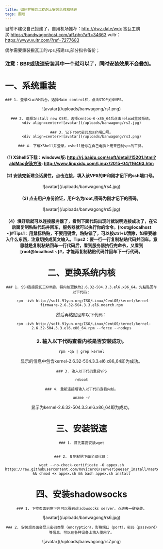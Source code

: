 ```yaml
---
title: 如何在搬瓦工KVM上安装影梭和锐速
tags: 翻墙
---
```


目前不建议自己搭建了，自用机场推荐：http://dwz.date/wdx
搬瓦工购买:https://bandwagonhost.com/aff.php?aff=34663
vultr：https://www.vultr.com/?ref=7277683

<!--more--> 
偶尔需要重装搬瓦工的vps,搭建ss,部分指令备份；

### 注意：BBR或锐速安装其中一个就可以了，同时安装效果不会叠加。

# 一、系统重装
	### 1. 登录KiwiVM后台，选择Main control栏，点击STOP关掉VPS。
  <div align=center>![avatar](/uploads/banwagong/rs1.png)

	### 2. 选择Install new OS栏，选择centos-6-x86_64后点击reload重装系统。
    <div align=center>![avatar](/uploads/banwagong/rs2.jpg)

	### 3. 记下root密码及ssh端口号。
    <div align=center>![avatar](/uploads/banwagong/rs3.png)

	### 4. 下载XShell并登录，xshell是你在自己电脑上用来控制vps的工具。
  #### (1) XShell5下载：windows版: http://rj.baidu.com/soft/detail/15201.html?aldMac安装方法: http://www.linuxidc.com/Linux/2015-04/116463.htm
  
  #### (2) 安装完新建会话属性，点击连接，填入该VPS的IP和刚才记下的ssh端口号。

<div align=center>![avatar](/uploads/banwagong/rs4.jpg)

  #### (3) 点击用户身份验证，用户名为root,密码为刚才记下的密码。
  
  <div align=center>![avatar](/uploads/banwagong/rs5.jpg)

  #### （4）填好后就可以连接服务器了，看到下面代码出现时就说明连接成功了，在它后面复制粘贴代码并回车，服务器就可以执行你的命令。[root@localhost ~]#Tips1：用鼠标粘贴，不要用键盘，粘贴错了，可以按ctrl+U清除，如果要输入什么东西，注意切换成英文输入。Tips2：要一行一行复制粘贴代码并回车。意思就是复制粘贴回车一行代码后，看到服务器执行完命令，又看到[root@localhost ~]#，才能再复制粘贴代码并回车下一行代码。

# 二、更换系统内核
	### 1. SSH连接搬瓦工KVM后，将内核更换为2.6.32-504.3.3.el6.x86_64。先粘贴回车以下代码：
  
```
  rpm -ivh http://soft.91yun.org/ISO/Linux/CentOS/kernel/kernel-firmware-2.6.32-504.3.3.el6.noarch.rpm
```


  然后再粘贴回车以下代码：

```
  rpm -ivh http://soft.91yun.org/ISO/Linux/CentOS/kernel/kernel-2.6.32-504.3.3.el6.x86_64.rpm --force --nodeps
```

  ### 2. 输入以下代码查看内核是否安装成功。

  ```
  rpm -qa | grep kernel
  ```

  显示的信息中包含kernel-2.6.32-504.3.3.el6.x86_64即为成功。

	### 3. 输入以下代码重启VPS

  ```
  reboot
  ```

	### 4. 重新连接后输入以下代码查看内核。

  ```
  uname -r
  ```

  显示为kernel-2.6.32-504.3.3.el6.x86_64即为成功。

# 三、安装锐速
	### 1. 首先需要安装wget

  ```yum install wget
  ```

	### 2. 复制粘贴下面全部代码：

  ```
  wget --no-check-certificate -O appex.sh https://raw.githubusercontent.com/0oVicero0/serverSpeeser_Install/master/appex.sh && chmod +x appex.sh && bash appex.sh install
  ```


# 四、安装shadowsocks
	### 1. 下拉页面到左下角可以看到shadowsocks server，点进去一键安装。

  <div align=center>![avatar](/uploads/banwagong/rs6.jpg)

	### 2. 安装后页面会显示密码类型（encryption），影梭端口（port），密码（password）等信息，可以在各种设备上填入使用了。
  
  <div align=center>![avatar](/uploads/banwagong/rs7.png)



